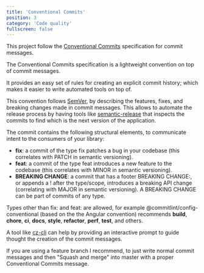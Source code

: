 ```yaml
---
title: 'Conventional Commits'
position: 3
category: 'Code quality'
fullscreen: false
---
```


This project follow the [Conventional Commits](https://www.conventionalcommits.org/en/v1.0.0/) specification for commit messages.

The Conventional Commits specification is a lightweight convention on top of commit messages. 

It provides an easy set of rules for creating an explicit commit history; which makes it easier to write automated tools on top of. 

This convention follows [SemVer](https://semver.org/), by describing the features, fixes, and breaking changes made in commit messages. This allows to automate the release process by having tools like
[semantic-release](https://github.com/semantic-release/semantic-release) that inspects the commits to find which is the next version of the application.

The commit contains the following structural elements, to communicate intent to the consumers of your library:

* **fix**: a commit of the type fix patches a bug in your codebase (this correlates with PATCH in semantic versioning).
* **feat**: a commit of the type feat introduces a new feature to the codebase (this correlates with MINOR in semantic versioning).
* **BREAKING CHANGE**: a commit that has a footer BREAKING CHANGE:, or appends a ! after the type/scope, introduces a breaking API change (correlating with MAJOR in semantic versioning). A BREAKING CHANGE can be part of commits of any type.

Types other than fix: and feat: are allowed, for example @commitlint/config-conventional (based on the the Angular convention) recommends **build**, **chore**, **ci**, **docs**, **style**, **refactor**, **perf**, **test**, and others.

A tool like [cz-cli](https://github.com/commitizen/cz-cli) can help by providing an interactive prompt to guide thought the creation of the commit messages.

<alert>
If you are using a feature branch I recommend, to just write normal commit messages and then "Squash and merge" into master with a proper Conventional Commits message.
</alert>
